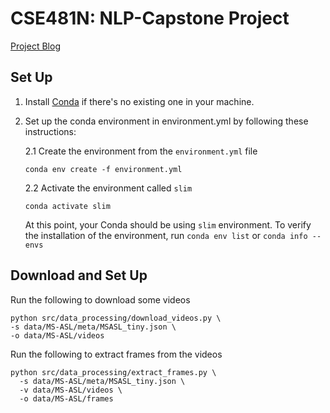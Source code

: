 # CSE481N: NLP-Capstone Project

[Project Blog](https://estberg.github.io/CSE481N/)

## Set Up

1. Install [Conda](https://developers.google.com/earth-engine/python_install-conda) if there's no existing one in your machine.

2. Set up the conda environment in environment.yml by following these instructions:

    2.1 Create the environment from the `environment.yml` file
    ```
    conda env create -f environment.yml
    ```
   
   2.2 Activate the environment called `slim`
    ```
    conda activate slim
    ```
   At this point, your Conda should be using `slim` environment. To verify the installation of the environment, run `conda env list` or `conda info --envs`

## Download and Set Up

Run the following to download some videos

```
python src/data_processing/download_videos.py \
-s data/MS-ASL/meta/MSASL_tiny.json \
-o data/MS-ASL/videos
```

Run the following to extract frames from the videos

```
python src/data_processing/extract_frames.py \
  -s data/MS-ASL/meta/MSASL_tiny.json \
  -v data/MS-ASL/videos \
  -o data/MS-ASL/frames
```